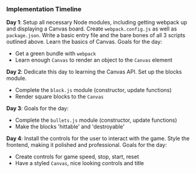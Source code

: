 ### Implementation Timeline

**Day 1**: Setup all necessary Node modules, including getting webpack up and displaying a Canvas board.  Create `webpack.config.js` as well as `package.json`.  Write a basic entry file and the bare bones of all 3 scripts outlined above.  Learn the basics of Canvas.  Goals for the day:

- Get a green bundle with `webpack`
- Learn enough `Canvas` to render an object to the `Canvas` element

**Day 2**: Dedicate this day to learning the Canvas API.  Set up the blocks module.

- Complete the `block.js` module (constructor, update functions)
- Render square blocks to the `Canvas`

**Day 3**:  Goals for the day:

- Complete the `bullets.js` module (constructor, update functions)
- Make the blocks 'hittable' and 'destroyable'

**Day 4**: Install the controls for the user to interact with the game.  Style the frontend, making it polished and professional.  Goals for the day:

- Create controls for game speed, stop, start, reset
- Have a styled `Canvas`, nice looking controls and title
